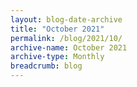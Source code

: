 ```yaml
---
layout: blog-date-archive
title: "October 2021"
permalink: /blog/2021/10/
archive-name: October 2021
archive-type: Monthly
breadcrumb: blog
---
```

